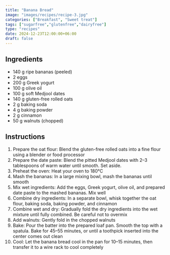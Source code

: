 ```yaml
---
title: "Banana Bread"
image: "images/recipes/recipe-3.jpg"
categories: ["Breakfast", "Sweet treat"]
tags: ["sugarfree","glutenfree","dairyfree"]
type: "recipes"
date: 2024-12-23T12:00:00+06:00
draft: false
---
```


## Ingredients

- 140 g ripe bananas (peeled)
- 2 eggs
- 200 g Greek yogurt
- 100 g olive oil
- 100 g soft Medjool dates
- 140 g gluten-free rolled oats
- 2 g baking soda
- 4 g baking powder
- 2 g cinnamon
- 50 g walnuts (chopped)

## Instructions

1. Prepare the oat flour: Blend the gluten-free rolled oats into a fine flour using a blender or food processor
2. Prepare the date paste: Blend the pitted Medjool dates with 2–3 tablespoons of warm water until smooth. Set aside.
3. Preheat the oven: Heat your oven to 180°C
4. Mash the bananas: In a large mixing bowl, mash the bananas until smooth
5. Mix wet ingredients: Add the eggs, Greek yogurt, olive oil, and prepared date paste to the mashed bananas. Mix well
6. Combine dry ingredients: In a separate bowl, whisk together the oat flour, baking soda, baking powder, and cinnamon
7. Combine wet and dry: Gradually fold the dry ingredients into the wet mixture until fully combined. Be careful not to overmix
8. Add walnuts: Gently fold in the chopped walnuts
9. Bake: Pour the batter into the prepared loaf pan. Smooth the top with a spatula. Bake for 45–55 minutes, or until a toothpick inserted into the center comes out clean
10. Cool: Let the banana bread cool in the pan for 10–15 minutes, then transfer it to a wire rack to cool completely
